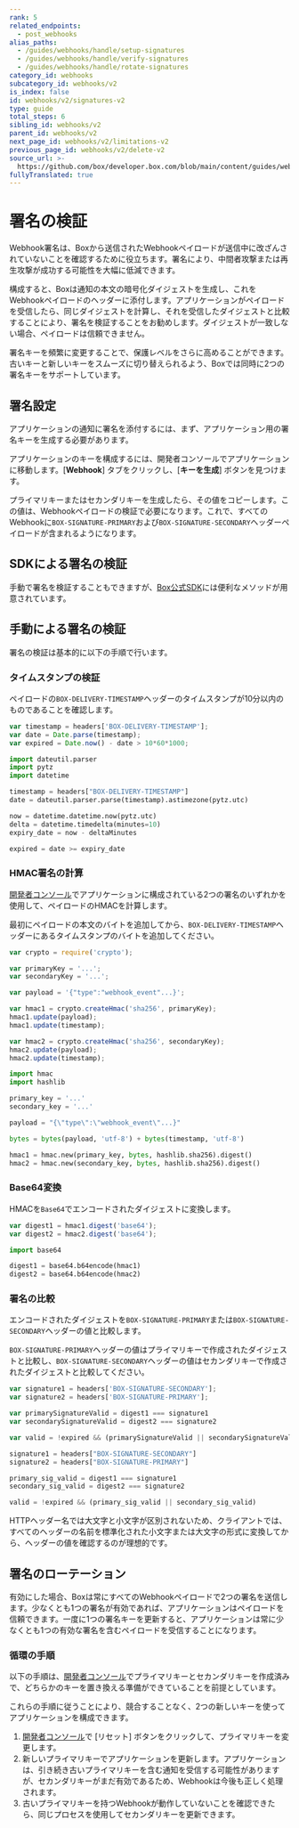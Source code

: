 ```yaml
---
rank: 5
related_endpoints:
  - post_webhooks
alias_paths:
  - /guides/webhooks/handle/setup-signatures
  - /guides/webhooks/handle/verify-signatures
  - /guides/webhooks/handle/rotate-signatures
category_id: webhooks
subcategory_id: webhooks/v2
is_index: false
id: webhooks/v2/signatures-v2
type: guide
total_steps: 6
sibling_id: webhooks/v2
parent_id: webhooks/v2
next_page_id: webhooks/v2/limitations-v2
previous_page_id: webhooks/v2/delete-v2
source_url: >-
  https://github.com/box/developer.box.com/blob/main/content/guides/webhooks/v2/signatures-v2.md
fullyTranslated: true
---
```

# 署名の検証

Webhook署名は、Boxから送信されたWebhookペイロードが送信中に改ざんされていないことを確認するために役立ちます。署名により、中間者攻撃または再生攻撃が成功する可能性を大幅に低減できます。

構成すると、Boxは通知の本文の暗号化ダイジェストを生成し、これをWebhookペイロードのヘッダーに添付します。アプリケーションがペイロードを受信したら、同じダイジェストを計算し、それを受信したダイジェストと比較することにより、署名を検証することをお勧めします。ダイジェストが一致しない場合、ペイロードは信頼できません。

署名キーを頻繁に変更することで、保護レベルをさらに高めることができます。古いキーと新しいキーをスムーズに切り替えられるよう、Boxでは同時に2つの署名キーをサポートしています。

## 署名設定

アプリケーションの通知に署名を添付するには、まず、アプリケーション用の署名キーを生成する必要があります。

アプリケーションのキーを構成するには、開発者コンソールでアプリケーションに移動します。\[**Webhook**] タブをクリックし、\[**キーを生成**] ボタンを見つけます。 

プライマリキーまたはセカンダリキーを生成したら、その値をコピーします。この値は、Webhookペイロードの検証で必要になります。これで、すべてのWebhookに`BOX-SIGNATURE-PRIMARY`および`BOX-SIGNATURE-SECONDARY`ヘッダーペイロードが含まれるようになります。

## SDKによる署名の検証

手動で署名を検証することもできますが、[Box公式SDK][sdks]には便利なメソッドが用意されています。

<Samples id="x_webhooks" variant="validate_signatures">

</Samples>

## 手動による署名の検証

署名の検証は基本的に以下の手順で行います。

### タイムスタンプの検証

ペイロードの`BOX-DELIVERY-TIMESTAMP`ヘッダーのタイムスタンプが10分以内のものであることを確認します。

<Tabs>

<Tab title="Node">

```js
var timestamp = headers['BOX-DELIVERY-TIMESTAMP'];
var date = Date.parse(timestamp);
var expired = Date.now() - date > 10*60*1000;
```

</Tab>

<Tab title="Python">

```py
import dateutil.parser
import pytz
import datetime

timestamp = headers["BOX-DELIVERY-TIMESTAMP"]
date = dateutil.parser.parse(timestamp).astimezone(pytz.utc)

now = datetime.datetime.now(pytz.utc)
delta = datetime.timedelta(minutes=10)
expiry_date = now - deltaMinutes

expired = date >= expiry_date
```

</Tab>

</Tabs>

### HMAC署名の計算

[開発者コンソール][console]でアプリケーションに構成されている2つの署名のいずれかを使用して、ペイロードのHMACを計算します。

最初にペイロードの本文のバイトを追加してから、`BOX-DELIVERY-TIMESTAMP`ヘッダーにあるタイムスタンプのバイトを追加してください。

<Tabs>

<Tab title="Node">

```js
var crypto = require('crypto');

var primaryKey = '...';
var secondaryKey = '...';

var payload = '{"type":"webhook_event"...}';

var hmac1 = crypto.createHmac('sha256', primaryKey);
hmac1.update(payload);
hmac1.update(timestamp);

var hmac2 = crypto.createHmac('sha256', secondaryKey);
hmac2.update(payload);
hmac2.update(timestamp);
```

</Tab>

<Tab title="Python">

```py
import hmac
import hashlib

primary_key = '...'
secondary_key = '...'

payload = "{\"type\":\"webhook_event\"...}"

bytes = bytes(payload, 'utf-8') + bytes(timestamp, 'utf-8')

hmac1 = hmac.new(primary_key, bytes, hashlib.sha256).digest()
hmac2 = hmac.new(secondary_key, bytes, hashlib.sha256).digest()
```

</Tab>

</Tabs>

### Base64変換

HMACを`Base64`でエンコードされたダイジェストに変換します。

<Tabs>

<Tab title="Node">

```js
var digest1 = hmac1.digest('base64');
var digest2 = hmac2.digest('base64');
```

</Tab>

<Tab title="Python">

```py
import base64

digest1 = base64.b64encode(hmac1)
digest2 = base64.b64encode(hmac2)
```

</Tab>

</Tabs>

### 署名の比較

エンコードされたダイジェストを`BOX-SIGNATURE-PRIMARY`または`BOX-SIGNATURE-SECONDARY`ヘッダーの値と比較します。

`BOX-SIGNATURE-PRIMARY`ヘッダーの値はプライマリキーで作成されたダイジェストと比較し、`BOX-SIGNATURE-SECONDARY`ヘッダーの値はセカンダリキーで作成されたダイジェストと比較してください。

<Tabs>

<Tab title="Node">

```js
var signature1 = headers['BOX-SIGNATURE-SECONDARY'];
var signature2 = headers['BOX-SIGNATURE-PRIMARY'];

var primarySignatureValid = digest1 === signature1
var secondarySignatureValid = digest2 === signature2

var valid = !expired && (primarySignatureValid || secondarySignatureValid)
```

</Tab>

<Tab title="Python">

```py
signature1 = headers["BOX-SIGNATURE-SECONDARY"]
signature2 = headers["BOX-SIGNATURE-PRIMARY"]

primary_sig_valid = digest1 === signature1
secondary_sig_valid = digest2 === signature2

valid = !expired && (primary_sig_valid || secondary_sig_valid)
```

</Tab>

</Tabs>

<Message warning>

HTTPヘッダー名では大文字と小文字が区別されないため、クライアントでは、すべてのヘッダーの名前を標準化された小文字または大文字の形式に変換してから、ヘッダーの値を確認するのが理想的です。

</Message>

## 署名のローテーション

有効にした場合、Boxは常にすべてのWebhookペイロードで2つの署名を送信します。少なくとも1つの署名が有効であれば、アプリケーションはペイロードを信頼できます。一度に1つの署名キーを更新すると、アプリケーションは常に少なくとも1つの有効な署名を含むペイロードを受信することになります。

### 循環の手順

以下の手順は、[開発者コンソール][console]でプライマリキーとセカンダリキーを作成済みで、どちらかのキーを置き換える準備ができていることを前提としています。

これらの手順に従うことにより、競合することなく、2つの新しいキーを使ってアプリケーションを構成できます。

1. [開発者コンソール][console]で \[リセット] ボタンをクリックして、プライマリキーを変更します。
2. 新しいプライマリキーでアプリケーションを更新します。アプリケーションは、引き続き古いプライマリキーを含む通知を受信する可能性がありますが、セカンダリキーがまだ有効であるため、Webhookは今後も正しく処理されます。
3. 古いプライマリキーを持つWebhookが動作していないことを確認できたら、同じプロセスを使用してセカンダリキーを更新できます。

[sdks]: g://tooling/sdks

[console]: https://app.box.com/developers/console
